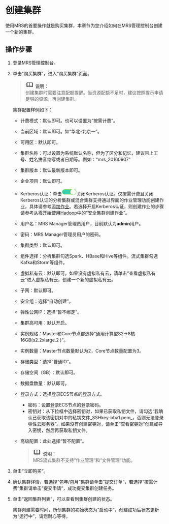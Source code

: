 # 创建集群<a name="ZH-CN_TOPIC_0173178447"></a>

使用MRS的首要操作就是购买集群，本章节为您介绍如何在MRS管理控制台创建一个新的集群。

## 操作步骤<a name="s3c853b0248bf4b6ab776fb5e2283765d"></a>

1.  登录MRS管理控制台。
2.  单击“购买集群”，进入“购买集群”页面。

    >![](public_sys-resources/icon-note.gif) **说明：**   
    >创建集群时需要注意配额提醒。当资源配额不足时，建议按照提示申请足够的资源，再创建集群。  

    集群配置样例如下：

    -   计费模式：默认即可。也可以设置为“按需计费“。
    -   当前区域：默认即可。如“华北-北京一”。
    -   可用区：默认即可。
    -   集群名称：可以设置为系统默认名称，但为了区分和记忆，建议带上工号、姓名拼音缩写或者日期等。例如：“mrs\_20160907”
    -   集群版本：默认最新版本即可。
    -   企业项目：默认即可。
    -   Kerberos认证：单击![](figures/icon_mrs_enable_hec.png)关闭Kerberos认证。仅按需计费且关闭Kerberos认证的分析集群或混合集群支持通过界面的作业管理功能创建作业，具体请参考[添加作业](添加作业.md)。若选择开启Kerberos认证，则创建作业的步骤请参考[从零开始使用Hadoop](https://support.huaweicloud.com/qs-mrs/mrs_09_0001.html)中的“安全集群创建作业”。
    -   用户名：MRS Manager管理员用户，目前默认为**admin**用户。
    -   密码：MRS Manager管理员用户的密码。
    -   集群类型：默认即可。
    -   组件选择：分析集群勾选Spark、HBase和Hive等组件。流式集群勾选Kafka和Storm等组件。
    -   虚拟私有云：默认即可。如果没有虚拟私有云，请单击“查看虚拟私有云”进入虚拟私有云，创建一个新的虚拟私有云。
    -   子网：默认即可。
    -   安全组：选择“自动创建”。
    -   弹性公网IP：选择“暂不绑定”。
    -   集群高可用：默认开启。
    -   实例规格：Master和Core节点都选择“通用计算型S2-\>8核16GB\(s2.2xlarge.2 \)”。
    -   实例数量：Master节点数量默认为2，Core节点数量配置为3。
    -   存储类型：选择“普通IO”。
    -   存储空间（GB）：默认即可。
    -   数据盘数量：默认即可。
    -   登录方式：选择登录ECS节点的登录方式。
        -   密码：设置登录ECS节点的登录密码。
        -   密钥对：从下拉框中选择密钥对，如果已获取私钥文件，请勾选“我确认已获取该密钥对中的私钥文件_SSHkey-bba1.pem_，否则无法登录弹性云服务器”。如果没有创建密钥对，请单击“查看密钥对“创建或导入密钥，然后再获取私钥文件。

    -   高级配置：此处选择“暂不配置”。

        >![](public_sys-resources/icon-note.gif) **说明：**   
        >MRS流式集群不支持“作业管理“和“文件管理“功能。  


3.  单击“立即购买“。
4.  确认集群详情，若选择“包年/包月”集群请单击“提交订单“，若选择“按需计费”集群请单击“提交申请“，成功提交集群创建任务。
5.  单击“返回集群列表”，可以查看到集群创建的状态。

    集群创建需要时间，所创集群的初始状态为“启动中”，创建成功后状态更新为“运行中”，请您耐心等待。


